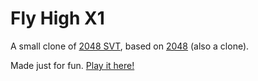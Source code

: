# Fly High X1
A small clone of [2048 SVT](https://lemonadexx.github.io/play-seventeen), based on [2048](http://gabrielecirulli.github.io/2048/) (also a clone).

Made just for fun. [Play it here!](https://paupao.github.io/flyhigh-x1/)
